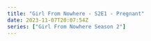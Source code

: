 ```yaml
---
title: "Girl From Nowhere - S2E1 - Pregnant"
date: 2023-11-07T20:07:54Z
series: ["Girl From Nowhere Season 2"]
---
```



<mux-player stream-type="on-demand"
  src="https://kp3d-my.sharepoint.com/personal/ryoo_kp3d_onmicrosoft_com/_layouts/15/download.aspx?share=EdYBIG5JjbBIm1JLLfgcOtgBR6DB4XMC3O9UW3egYQ-yKg" prefer-playback="mse" controls>
  </mux-player>
  
  
  <script src="https://cdn.jsdelivr.net/npm/@mux/mux-player"></script>
  
 <script type="application/ld+json">
 {
  "@context": "https://schema.org/",
  "@type": "VideoObject",
  "name": "Girl From Nowhere - S2E1 - Pregnant",
  "contentUrl": "https://stream.mux.com/UllqSKUDA01kszOyodKghb502xyXyfNTi61Iyngdm5MH8.m3u8",
  "thumbnailUrl": "https://www.themoviedb.org/t/p/original/zcYqSMR4PcD4zFnVuXIGgt2Qi5.jpg?width=314&fit_mode=preserve&time=25",
  "uploadDate": "2023-11-07T20:07:54Z",
}

</script>